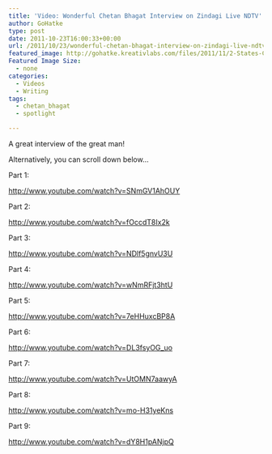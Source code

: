 ```yaml
---
title: 'Video: Wonderful Chetan Bhagat Interview on Zindagi Live NDTV'
author: GoHatke
type: post
date: 2011-10-23T16:00:33+00:00
url: /2011/10/23/wonderful-chetan-bhagat-interview-on-zindagi-live-ndtv/
featured_image: http://gohatke.kreativlabs.com/files/2011/11/2-States-Chetan-Bhagat-e1331440883708.jpg
Featured Image Size:
  - none
categories:
  - Videos
  - Writing
tags:
  - chetan_bhagat
  - spotlight

---
```

A great interview of the great man!



Alternatively, you can scroll down below&#8230;

Part 1:

http://www.youtube.com/watch?v=SNmGV1AhOUY

Part 2:

http://www.youtube.com/watch?v=fOccdT8Ix2k

Part 3:

http://www.youtube.com/watch?v=NDlf5gnvU3U

Part 4:

http://www.youtube.com/watch?v=wNmRFjt3htU

Part 5:

http://www.youtube.com/watch?v=7eHHuxcBP8A

Part 6:

http://www.youtube.com/watch?v=DL3fsyOG_uo

Part 7:

http://www.youtube.com/watch?v=UtOMN7aawyA

Part 8:

http://www.youtube.com/watch?v=mo-H31yeKns

Part 9:

http://www.youtube.com/watch?v=dY8H1pANjpQ
